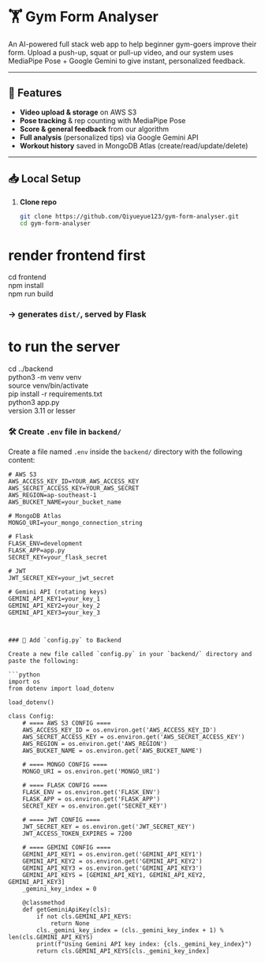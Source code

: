 # 🏋️ Gym Form Analyser

An AI-powered full stack web app to help beginner gym-goers improve their form. Upload a push-up, squat or pull-up video, and our system uses MediaPipe Pose + Google Gemini to give instant, personalized feedback.

---

## 🚀 Features

- **Video upload & storage** on AWS S3  
- **Pose tracking** & rep counting with MediaPipe Pose  
- **Score & general feedback** from our algorithm  
- **Full analysis** (personalized tips) via Google Gemini API  
- **Workout history** saved in MongoDB Atlas (create/read/update/delete)  

---

## 📥 Local Setup

1. **Clone repo**  
   ```bash
   git clone https://github.com/Qiyueyue123/gym-form-analyser.git
   cd gym-form-analyser

# render frontend first
cd frontend <br/>
npm install <br/>
npm run build <br/>
### → generates `dist/`, served by Flask


# to run the server
cd ../backend<br/>
python3 -m venv venv<br/>
source venv/bin/activate<br/>
pip install -r requirements.txt<br/>
python3 app.py <br/>
version 3.11 or lesser


### 🛠️ Create `.env` file in `backend/`

Create a file named `.env` inside the `backend/` directory with the following content:

```env
# AWS S3
AWS_ACCESS_KEY_ID=YOUR_AWS_ACCESS_KEY
AWS_SECRET_ACCESS_KEY=YOUR_AWS_SECRET
AWS_REGION=ap-southeast-1
AWS_BUCKET_NAME=your_bucket_name

# MongoDB Atlas
MONGO_URI=your_mongo_connection_string

# Flask
FLASK_ENV=development
FLASK_APP=app.py
SECRET_KEY=your_flask_secret

# JWT
JWT_SECRET_KEY=your_jwt_secret

# Gemini API (rotating keys)
GEMINI_API_KEY1=your_key_1
GEMINI_API_KEY2=your_key_2
GEMINI_API_KEY3=your_key_3



### 🔧 Add `config.py` to Backend

Create a new file called `config.py` in your `backend/` directory and paste the following:

```python
import os
from dotenv import load_dotenv

load_dotenv()

class Config:
    # ==== AWS S3 CONFIG ====
    AWS_ACCESS_KEY_ID = os.environ.get('AWS_ACCESS_KEY_ID')
    AWS_SECRET_ACCESS_KEY = os.environ.get('AWS_SECRET_ACCESS_KEY')
    AWS_REGION = os.environ.get('AWS_REGION')
    AWS_BUCKET_NAME = os.environ.get('AWS_BUCKET_NAME')

    # ==== MONGO CONFIG ====
    MONGO_URI = os.environ.get('MONGO_URI')

    # ==== FLASK CONFIG ====
    FLASK_ENV = os.environ.get('FLASK_ENV')
    FLASK_APP = os.environ.get('FLASK_APP')
    SECRET_KEY = os.environ.get('SECRET_KEY')

    # ==== JWT CONFIG ====
    JWT_SECRET_KEY = os.environ.get('JWT_SECRET_KEY')
    JWT_ACCESS_TOKEN_EXPIRES = 7200

    # ==== GEMINI CONFIG ====
    GEMINI_API_KEY1 = os.environ.get('GEMINI_API_KEY1')
    GEMINI_API_KEY2 = os.environ.get('GEMINI_API_KEY2')
    GEMINI_API_KEY3 = os.environ.get('GEMINI_API_KEY3')
    GEMINI_API_KEYS = [GEMINI_API_KEY1, GEMINI_API_KEY2, GEMINI_API_KEY3]
    _gemini_key_index = 0

    @classmethod
    def getGeminiApiKey(cls):
        if not cls.GEMINI_API_KEYS:
            return None
        cls._gemini_key_index = (cls._gemini_key_index + 1) % len(cls.GEMINI_API_KEYS)
        print(f"Using Gemini API key index: {cls._gemini_key_index}")
        return cls.GEMINI_API_KEYS[cls._gemini_key_index]
